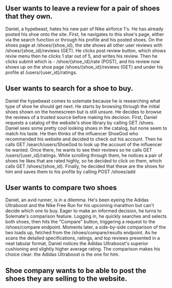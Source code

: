 ## User wants to leave a review for a pair of shoes that they own.
Daniel, a hypebeast, hates his new pair of Nike airforce 1's. He has already posted his shoe onto the site. First, he navigates to this shoe's page, either via the search function or through his profile and his posted shoes. On the shoes page at /shoes/{shoe_id}, the site shows all other user reviews with /shoes/{shoe_id}/reviews (GET). He clicks post review button, which shows reviw menu then he clicks 1 star out of 5, and writes his review. Then he clicks submit which is - /shoe/{shoe_id}/rate (POST), and his review now shows up on the shoe page /shoes/{shoe_id}/reviews (GET) and under his profile at /users/{user_id}/ratings.

## User wants to search for a shoe to buy.

Daniel the hypebeast comes to solemate because he is researching what type of shoe he should get next. He starts
by browsing through the initial shoes shown on the homescreen but is still unsure. He decides to browse the reviews of a trusted source before making his decision.
First, Daniel requests a catalog of the website's shoe library by calling GET /shoes.
Daniel sees some pretty cool looking shoes in the catalog, but none seem to match his taste. 
He then thinks of the influencer ShoeGod who recommended his website and decided to check out his account.
Then he calls GET /search/users/ShoeGod to look up the account of the influencer he wanted.
Once there, he wants to see their reviews so he calls GET /users/{user_id}/ratings.
While scrolling through them, he notices a pair of shoes he likes that are rated highly,
so he decided to click on them, which calls GET /shoes/{shoe_id}.
Finally, he decided that these are the shoes for him and saves them to his profile by calling POST /shoes/add

## User wants to compare two shoes

Daniel, an avid runner, is in a dilemma. He's been eyeing the Adidas Ultraboost and the Nike Free Run for his upcoming marathon but can't decide which one to buy. Eager to make an informed decision, he turns to Solemate's comparison feature. Logging in, he quickly searches and selects both shoes, then hits the "Compare" button, triggering a request to the /shoes/compare endpoint. Moments later, a side-by-side comparison of the two loads up, fetched from the /shoes/compare/results endpoint. As he scans the detailed specifications, ratings, and top reviews presented in a neat tabular format, Daniel notices the Adidas Ultraboost's superior cushioning and slightly higher average rating. The comparison makes his choice clear: the Adidas Ultraboost is the one for him. 

## Shoe company wants to be able to post the shoes they are selling to the website.

